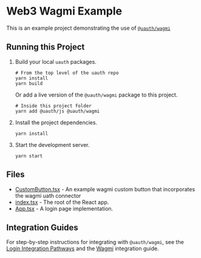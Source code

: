 # Web3 Wagmi Example

This is an example project demonstrating the use of [`@uauth/wagmi`](../../packages/wagmi/)

## Running this Project

1. Build your local `uauth` packages.
    ```shell
    # From the top level of the uauth repo
    yarn install
    yarn build
    ```    
    Or add a live version of the `@uauth/wagmi` package to this project.
    ```shell
    # Inside this project folder
    yarn add @uauth/js @uauth/wagmi
    ```

2. Install the project dependencies.
    ```shell
    yarn install
    ```

3. Start the development server.
    ```shell
    yarn start
    ```

## Files

- [CustomButton.tsx](./src/components/CustomButton.tsx) - An example wagmi custom button that incorporates the wagmi uath connector
- [index.tsx](./src/index.tsx) - The root of the React app.
- [App.tsx](./src/App.tsx) - A login page implementation.

## Integration Guides

For step-by-step instructions for integrating with `@uauth/wagmi`, see the [Login Integration Pathways](https://docs.unstoppabledomains.com/login-with-unstoppable/get-started-login/integration-pathways/) and the [Wagmi](https://docs.unstoppabledomains.com/identity/quickstart/other-integration-paths/wagmi/) integration guide.
